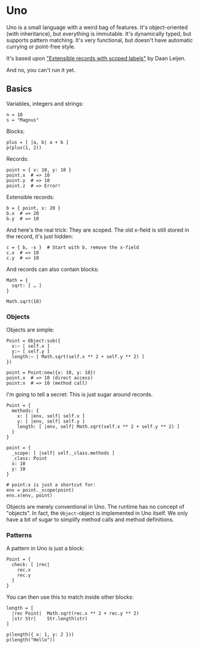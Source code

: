 # Uno

Uno is a small language with a weird bag of features. It's object-oriented
(with inheritance), but everything is immutable. It's dynamically typed, but
supports pattern matching. It's very functional, but doesn't have automatic
currying or point-free style.

It's based upon ["Extensible records with scoped labels"][xrecords] by Daan
Leijen.

And no, you can't run it yet.

## Basics

Variables, integers and strings:

```
n = 10
s = "Magnus"
```

Blocks:

```
plus = [ |a, b| a + b ]
p(plus(1, 2))
```

Records:

```
point = { x: 10, y: 10 }
point.x  # => 10
point.y  # => 10
point.z  # => Error!
```

Extensible records:

```
b = { point, x: 20 }
b.x  # => 20
b.y  # => 10
```

And here's the real trick: They are scoped. The old x-field is still stored in
the record, it's just hidden:

```
c = { b, -x }  # Start with b, remove the x-field
c.x  # => 10
c.y  # => 10
```

And records can also contain blocks:

```
Math = {
  sqrt: [ … ]
}

Math.sqrt(10)
```

### Objects

Objects are simple:

```
Point = Object:sub({
  x:~ [ self.x ]
  y:~ [ self.y ]
  length:~ [ Math.sqrt(self.x ** 2 + self.y ** 2) ]
})

point = Point:new({x: 10, y: 10})
point.x  # => 10 (direct access)
point:x  # => 10 (method call)
```

I'm going to tell a secret: This is just sugar around records.

```
Point = {
  methods: {
    x: [ |env, self| self.x ]
    y: [ |env, self| self.y ]
    length: [ |env, self| Math.sqrt(self.x ** 2 + self.y ** 2) ]
  }
}

point = {
  _scope: [ |self| self._class.methods ]
  _class: Point
  x: 10
  y: 10
}

# point:x is just a shortcut for:
env = point._scope(point)
env.x(env, point)
```

Objects are merely conventional in Uno. The runtime has no concept of
"objects". In fact, the `Object`-object is implemented in Uno itself. We only
have a bit of sugar to simplify method calls and method definitions.

### Patterns

A pattern in Uno is just a block:

```
Point = {
  check: [ |rec|
    rec.x
    rec.y
  ]
}
```

You can then use this to match inside other blocks:

```
length = [
  |rec Point|  Math.sqrt(rec.x ** 2 + rec.y ** 2)
  |str Str|    Str.length(str)
]

p(length({ x: 1, y: 2 }))
p(length("Hello"))
```

[xrecords]: http://legacy.cs.uu.nl/daan/pubs.html#scopedlabels

